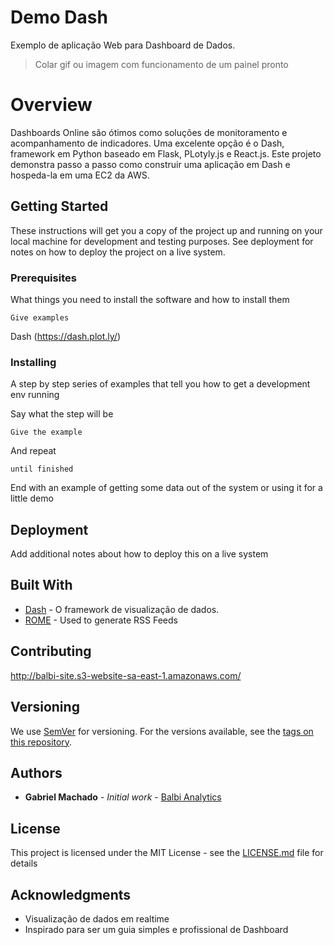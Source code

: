 # Demo Dash 

Exemplo de aplicação Web para Dashboard de Dados.  
> Colar gif ou imagem com funcionamento de um painel pronto

# Overview

Dashboards Online são ótimos como soluções de monitoramento e acompanhamento de indicadores. 
Uma excelente opção é o Dash, framework em Python baseado em Flask, PLotyly.js e React.js. Este projeto demonstra passo a passo como construir uma aplicação em Dash e hospeda-la em uma EC2 da AWS. 

## Getting Started

These instructions will get you a copy of the project up and running on your local machine for development and testing purposes. See deployment for notes on how to deploy the project on a live system.

### Prerequisites

What things you need to install the software and how to install them

```
Give examples
```
Dash (https://dash.plot.ly/)

### Installing

A step by step series of examples that tell you how to get a development env running

Say what the step will be

```
Give the example
```

And repeat

```
until finished
```

End with an example of getting some data out of the system or using it for a little demo


## Deployment

Add additional notes about how to deploy this on a live system

## Built With

* [Dash](https://dash.plot.ly/) - O framework de visualização de dados.
* [ROME](https://rometools.github.io/rome/) - Used to generate RSS Feeds

## Contributing

http://balbi-site.s3-website-sa-east-1.amazonaws.com/

## Versioning

We use [SemVer](http://semver.org/) for versioning. For the versions available, see the [tags on this repository](https://github.com/your/project/tags). 

## Authors

* **Gabriel Machado** - *Initial work* - [Balbi Analytics](https://github.com/balbidatascience)


## License

This project is licensed under the MIT License - see the [LICENSE.md](LICENSE.md) file for details

## Acknowledgments

* Visualização de dados em realtime
* Inspirado para ser um guia simples e profissional de Dashboard

